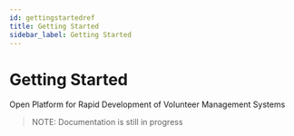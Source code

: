 ```yaml
---
id: gettingstartedref
title: Getting Started
sidebar_label: Getting Started
---
```


# Getting Started 

Open Platform for Rapid Development of Volunteer Management Systems

> NOTE: Documentation is still in progress